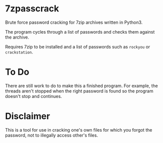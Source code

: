 # 7zpasscrack
Brute force password cracking for 7zip archives written in Python3. 

The program cycles through a list of passwords and checks them against 
the archive.

Requires 7zip to be installed and a list of passwords such as `rockyou` 
or `crackstation`.

# To Do
There are still work to do to make this a finished program. For example,
the threads aren't stopped when the right password is found so the 
program doesn't stop and continues. 

# Disclaimer
This is a tool for use in cracking one's own files for which you forgot
the password, not to illegally access other's files.
